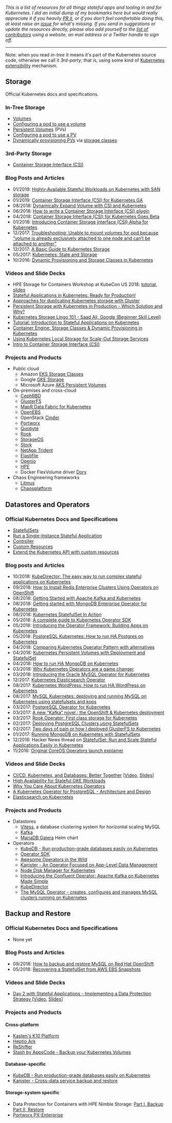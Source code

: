 _This is a list of resources for all thingz stateful apps and tooling in and for Kubernetes. I did an initial dump of my bookmarks here but would really appreciate it if you heavily [PR it](https://github.com/mhausenblas/stateful-kubernetes/pulls), or if you don't feel comfortable doing this, at least raise an [issue](https://github.com/mhausenblas/stateful-kubernetes/issues) for what's missing. If you send in suggestions or update the resources directly, please also add yourself to the [list of contributors](https://github.com/mhausenblas/stateful-kubernetes/blob/master/CONTRIBUTORS) using a website, an mail address or a Twitter handle to sign off._

---

Note: when you read _in-tree_ it means it's part of the Kubernetes source code, otherwise we call it _3rd-party_, that is, using some kind of [Kubernetes extensibility](https://speakerdeck.com/mhausenblas/bending-kubernetes-to-your-needs) mechanism.

## Storage

Official Kubernetes docs and specifications.

### In-Tree Storage

- [Volumes](https://kubernetes.io/docs/concepts/storage/volumes/)
- [Configuring a pod to use a volume](https://kubernetes.io/docs/tasks/configure-pod-container/configure-volume-storage/)
- [Persistent Volumes](https://kubernetes.io/docs/concepts/storage/persistent-volumes/) (PVs)
- [Configuring a pod to use a PV](https://kubernetes.io/docs/tasks/configure-pod-container/configure-persistent-volume-storage/)
- [Dynamically provisioning PVs](https://kubernetes.io/docs/concepts/storage/dynamic-provisioning/) via [storage classes](https://kubernetes.io/docs/concepts/storage/storage-classes/)

### 3rd-Party Storage

- [Container Storage Interface (CSI)](https://github.com/container-storage-interface/spec)

### Blog Posts and Articles

- 01/2019: [Highly-Available Stateful Workloads on Kubernetes with SAN storage](https://datamattsson.tumblr.com/post/182297931146/highly-available-stateful-workloads-on-kubernetes)
- 01/2019: [Container Storage Interface (CSI) for Kubernetes GA](https://kubernetes.io/blog/2019/01/15/container-storage-interface-ga/)
- 08/2018: [Dynamically Expand Volume with CSI and Kubernetes](https://kubernetes.io/blog/2018/08/02/dynamically-expand-volume-with-csi-and-kubernetes/)
- 06/2018: [How to write a Container Storage Interface (CSI) plugin](https://arslan.io/2018/06/21/how-to-write-a-container-storage-interface-csi-plugin/)
- 04/2018: [Container Storage Interface (CSI) for Kubernetes Goes Beta](https://kubernetes.io/blog/2018/04/10/container-storage-interface-beta/)
- 01/2018: [Introducing Container Storage Interface (CSI) Alpha for Kubernetes](https://kubernetes.io/blog/2018/01/introducing-container-storage-interface/)
- 12/2017: [Troubleshooting: Unable to mount volumes for pod because “volume is already exclusively attached to one node and can’t be attached to another”](https://portworx.com/warning-failedattachvolume-warning-failedmount-kubernetes-aws-ebs/)
- 12/2017: [A Basic Guide to Kubernetes Storage](https://portworx.com/basic-guide-kubernetes-storage/)
- 05/2017: [Kubernetes: State and Storage](https://blog.openshift.com/kubernetes-state-storage/)
- 10/2016: [Dynamic Provisioning and Storage Classes in Kubernetes](https://kubernetes.io/blog/2016/10/dynamic-provisioning-and-storage-in-kubernetes/)

### Videos and Slide Decks

- HPE Storage for Containers Workshop at KubeCon US 2018: [tutorial](https://github.com/NimbleStorage/container-examples/tree/master/misc/KubeConUS18), [slides](https://www.slideshare.net/dri374/hpe-storage-kubecon-us-2018-workshop)
- [Stateful Applications in Kubernetes: Ready for Production!](https://speakerdeck.com/ntolia/stateful-applications-in-kubernetes-ready-for-production)
- [Approaches for duplicating Kubernetes storage with Gluster](https://www.youtube.com/watch?v=NaYTP9OKwdk)
- [Persistent Storage with Kubernetes in Production - Which Solution and Why?](https://www.youtube.com/watch?v=hqE5c5pyfrk)
- [Kubernetes Storage Lingo 101 - Saad Ali, Google (Beginner Skill Level)](https://www.youtube.com/watch?v=uSxlgK1bCuA)
- [Tutorial: Introduction to Stateful Applications on Kubernetes](https://www.youtube.com/watch?v=B-791PMq4cU)
- [Container Engine: Storage Classes & Dynamic Provisioning in Kubernetes](https://www.youtube.com/watch?v=qktFhjJmFhg)
- [Using Kubernetes Local Storage for Scale-Out Storage Services](https://www.youtube.com/watch?v=eqkgiPppZN8)
- [Intro to Container Storage Interface (CSI)](https://www.youtube.com/watch?v=_EFJeIQzbmo)


### Projects and Products

- Public cloud
  - Amazon [EKS Storage Classes](https://docs.aws.amazon.com/eks/latest/userguide/storage-classes.html)
  - Google [GKE Storage](https://cloud.google.com/kubernetes-engine/docs/concepts/storage-overview)
  - Microsoft Azure [AKS Persistent Volumes](https://docs.microsoft.com/en-us/azure/aks/azure-disks-dynamic-pv)
- On-premises and cross-cloud
  - [CephRBD](https://access.redhat.com/products/red-hat-ceph-storage)
  - [GlusterFS](https://github.com/gluster/gluster-kubernetes)
  - [MapR Data Fabric for Kubernetes](https://mapr.com/solutions/data-fabric/kubernetes/)
  - [OpenEBS](http://github.com/openebs/openebs/)
  - OpenStack [Cinder](http://wiki.openstack.org/cinder)
  - [Portworx](https://docs.portworx.com/scheduler/kubernetes/)
  - [Quobyte](https://github.com/quobyte/kubernetes)
  - [Rook](http://rook.io/)
  - [StorageOS](http://storageos.com)
  - [Stork](https://github.com/libopenstorage/stork)
  - [NetApp Trident](https://github.com/NetApp/trident)
  - [Elastifile](https://www.elastifile.com/)
  - [Openio](https://github.com/open-io/oio-sds)
  - [HPE](https://hpe.com/storage/containers)
  - Docker FlexVolume driver [Dory](https://github.com/hpe-storage/dory)
- Chaos Engineering frameworks
  - [Litmus](https://github.com/openebs/litmus)
  - [Chaosplatform](https://github.com/chaostoolkit/chaosplatform)
  
## Datastores and Operators

### Official Kubernetes Docs and Specifications

- [StatefulSets](https://kubernetes.io/docs/concepts/workloads/controllers/statefulset/)
- [Run a Single-Instance Stateful Application](https://kubernetes.io/docs/tasks/run-application/run-single-instance-stateful-application/)
- [Controller](https://kubernetes.io/docs/reference/glossary/?fundamental=true#term-controller)
- [Custom Resources](https://kubernetes.io/docs/concepts/extend-kubernetes/api-extension/custom-resources/)
- [Extend the Kubernetes API with custom resources](https://kubernetes.io/docs/tasks/access-kubernetes-api/custom-resources/custom-resource-definitions/)

### Blog posts and Articles

- 10/2018: [KubeDirector: The easy way to run complex stateful applications on Kubernetes](https://kubernetes.io/blog/2018/10/03/kubedirector-the-easy-way-to-run-complex-stateful-applications-on-kubernetes/)
- 09/2018: [How to Install Redis Enterprise Clusters Using Operators on OpenShift](https://redislabs.com/blog/install-redis-enterprise-clusters-using-operators-openshift/)
- 08/2018: [Getting Started with Apache Kafka and Kubernetes](https://www.confluent.io/blog/getting-started-apache-kafka-kubernetes/)
- 08/2018: [Getting started with MongoDB Enterprise Operator for Kubernetes](https://hackernoon.com/getting-started-with-mongodb-enterprise-operator-for-kubernetes-bb5d5205fe02)
- 06/2018: [Kubernetes StatefulSet In Action](https://blog.openshift.com/kubernetes-statefulset-in-action/)
- 05/2018: [A complete guide to Kubernetes Operator SDK](https://banzaicloud.com/blog/operator-sdk/)
- 05/2018: [Introducing the Operator Framework: Building Apps on Kubernetes](https://coreos.com/blog/introducing-operator-framework)
- 05/2018: [PostgreSQL Kubernetes: How to run HA Postgres on Kubernetes](https://portworx.com/ha-postgresql-kubernetes/)
- 04/2018: [Comparing Kubernetes Operator Pattern with alternatives](https://medium.com/@cloudark/why-to-write-kubernetes-operators-9b1e32a24814)
- 04/2018: [Kubernetes Persistent Volumes with Deployment and StatefulSet](https://akomljen.com/kubernetes-persistent-volumes-with-deployment-and-statefulset/)
- 04/2018: [How to run HA MongoDB on Kubernetes](https://portworx.com/ha-mongodb-kubernetes/)
- 03/2018: [Why Kubernetes Operators are a game changer](https://blog.couchbase.com/kubernetes-operators-game-changer/)
- 03/2018: [Introducing the Oracle MySQL Operator for Kubernetes](https://blogs.oracle.com/developers/introducing-the-oracle-mysql-operator-for-kubernetes)
- 12/2017: [Kubernetes Elasticsearch Operator](https://akomljen.com/kubernetes-elasticsearch-operator/)
- 08/2017: [Kubernetes WordPress: How to run HA WordPress on Kubernetes](https://portworx.com/kubernetes-wordpress-ha/)
- 08/2017: [MySQL Kubernetes: deploying and running MySQL on Kubernetes using statefulsets and kops](https://portworx.com/mysql-kubernetes/)
- 03/2017: [PostgreSQL Operator for Kubernetes](https://info.crunchydata.com/blog/postgres-operator-for-kubernetes)
- 03/2017: [A new “Kafka” novel : the OpenShift & Kubernetes deployment](https://paolopatierno.wordpress.com/2017/03/25/a-new-kafka-novel-the-openshift-kubernetes-deployment/)
- 03/2017: [Rook Operator: First class storage for Kubernetes](https://blog.rook.io/rook-operator-first-class-storage-for-kubernetes-2d0288831175)
- 02/2017: [Deploying PostgreSQL Clusters using StatefulSets](https://kubernetes.io/blog/2017/02/postgresql-clusters-kubernetes-statefulsets/)
- 02/2017: [Two days of pain or how I deployed GlusterFS to Kubernetes](https://blog.lwolf.org/post/how-i-deployed-glusterfs-cluster-to-kubernetes/)
- 01/2017: [Running MongoDB on Kubernetes with StatefulSets](https://kubernetes.io/blog/2017/01/running-mongodb-on-kubernetes-with-statefulsets/)
- 12/2016: Hacker News thread on [StatefulSet: Run and Scale Stateful Applications Easily in Kubernetes](https://news.ycombinator.com/item?id=13225183)
- 11/2016: [Original CoreOS Operators launch explainer](https://coreos.com/blog/introducing-operators.html)

### Videos and Slide Decks

- [CI/CD, Kubernetes, and Databases: Better Together](https://kccna18.sched.com/event/GrSq/cicd-kubernetes-and-databases-better-together-niraj-tolia-tom-manville-kasten) [[Video](https://www.youtube.com/watch?v=WyRzBt65_zQ), [Slides](https://schd.ws/hosted_files/kccna18/e1/CICD%20K8s%20And%20DBs%20Better%20Together.pdf)]
- [High Availability for Stateful GKE Workloads](https://www.youtube.com/watch?v=rRZtZX0PDFc)
- [Why You Care About Kubernetes Operators](https://www.youtube.com/watch?v=6Csf0g9BTr4)
- [A Kubernetes Operator for PostgreSQL - Architecture and Design](https://www.youtube.com/watch?v=LwIOoU96iQw)
- [Elasticsearch on Kubernetes](https://speakerdeck.com/joerx/elasticsearch-on-kubernetes)

### Projects and Products

- Datastores
  - [Vitess](https://vitess.io/), a database clustering system for horizontal scaling MySQL
  - [Kafka](https://www.confluent.io/resources/recommendations-for-deploying-apache-kafka-on-kubernetes)
  - [MariaDB Galera](https://github.com/adfinis-sygroup/mariadb-galera-chart) Helm chart
- Operators
  - [KubeDB - Run production-grade databases easily on Kubernetes](https://kubedb.com/)
  - [Operator SDK](https://github.com/operator-framework/operator-sdk)
  - [Awesome Operators in the Wild](https://github.com/operator-framework/awesome-operators)
  - [Kanister - An Operator Focused on App-Level Data Management](https://github.com/kanisterio/kanister)
  - [Node Disk Manager for Kubernetes](https://github.com/openebs/node-disk-manager)
  - [Introducing the Confluent Operator: Apache Kafka on Kubernetes Made Simple](https://www.confluent.io/blog/introducing-the-confluent-operator-apache-kafka-on-kubernetes/)
  - [KubeDirector](https://github.com/bluek8s/kubedirector)
  - [The MySQL Operator - creates, configures and manages MySQL clusters running on Kubernetes](https://github.com/oracle/mysql-operator)

## Backup and Restore

### Official Kubernetes Docs and Specifications

- None yet

### Blog Posts and Articles

- 09/2018: [How to backup and restore MySQL on Red Hat OpenShift](https://portworx.com/backup-restore-mysql-red-hat-openshift/)
- 05/2018: [Recovering a StatefulSet from AWS EBS Snapshots](https://medium.com/@joatmon08/kubernetes-statefulset-recovery-from-aws-snapshots-8a6159cda6f1)

### Videos and Slide Decks

- [Day 2 with Stateful Applications - Implementing a Data Protection Strategy ](https://kccna18.sched.com/event/GrYk/day-2-with-stateful-applications-implementing-a-data-protection-strategy-deepika-dixit-vaibhav-kamra-kasten) [[Video](https://www.youtube.com/watch?v=4PJ6fHMFbVU), [Slides](https://schd.ws/hosted_files/kccna18/71/KubeConNA_DataProtectionStrategy.pdf)]

### Projects and Products

#### Cross-platform

- [Kasten's K10 Platform](https://kasten.io/product/)
- [Heptio Ark](https://github.com/heptio/ark)
- [ReShifter](http://reshifter.info/)
- [Stash by AppsCode - Backup your Kubernetes Volumes](https://github.com/appscode/stash)

#### Database-specific

- [KubeDB - Run production-grade databases easily on Kubernetes](https://github.com/kubedb)
- [Kanister - Cross-data service backup and restore](https://github.com/kanisterio/kanister)

#### Storage-system specific

- Data Protection for Containers with HPE Nimble Storage: [Part I, Backup](https://community.hpe.com/t5/HPE-Storage-Tech-Insiders/Data-Protection-for-Containers-Part-I-Backup/ba-p/7002477) [Part II, Restore](https://community.hpe.com/t5/HPE-Storage-Tech-Insiders/Data-Protection-for-Containers-Part-II-Restore/ba-p/7019117)
- [Portworx PX-Enterprise](https://docs.portworx.com/cloud/backups.html#multi-cloud-backup-and-recovery-of-px-volumes)

